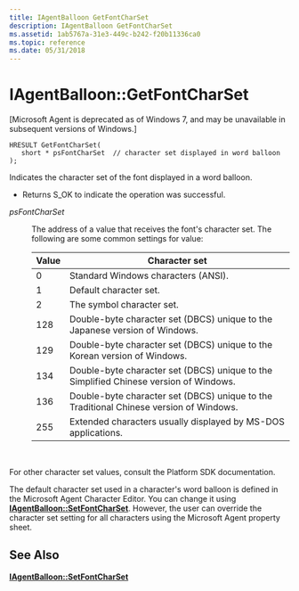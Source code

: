 ```yaml
---
title: IAgentBalloon GetFontCharSet
description: IAgentBalloon GetFontCharSet
ms.assetid: 1ab5767a-31e3-449c-b242-f20b11336ca0
ms.topic: reference
ms.date: 05/31/2018
---
```


# IAgentBalloon::GetFontCharSet

\[Microsoft Agent is deprecated as of Windows 7, and may be unavailable in subsequent versions of Windows.\]

``` syntax
HRESULT GetFontCharSet(
   short * psFontCharSet  // character set displayed in word balloon
); 
```

Indicates the character set of the font displayed in a word balloon.

-   Returns S\_OK to indicate the operation was successful.

<dl> <dt>

<span id="psFontCharSet"></span><span id="psfontcharset"></span><span id="PSFONTCHARSET"></span>*psFontCharSet*
</dt> <dd>

The address of a value that receives the font's character set. The following are some common settings for value:



| Value    | Character set                                                                                       |
|-----|----------------------------------------------------------------------------------------|
| 0   | Standard Windows characters (ANSI).                                                    |
| 1   | Default character set.                                                                 |
| 2   | The symbol character set.                                                              |
| 128 | Double-byte character set (DBCS) unique to the Japanese version of Windows.            |
| 129 | Double-byte character set (DBCS) unique to the Korean version of Windows.              |
| 134 | Double-byte character set (DBCS) unique to the Simplified Chinese version of Windows.  |
| 136 | Double-byte character set (DBCS) unique to the Traditional Chinese version of Windows. |
| 255 | Extended characters usually displayed by MS-DOS applications.                          |



 

</dd> </dl>

For other character set values, consult the Platform SDK documentation.

The default character set used in a character's word balloon is defined in the Microsoft Agent Character Editor. You can change it using [**IAgentBalloon::SetFontCharSet**](iagentballoon--setfontcharset.md). However, the user can override the character set setting for all characters using the Microsoft Agent property sheet.

## See Also

[**IAgentBalloon::SetFontCharSet**](iagentballoon--setfontcharset.md)


 

 




